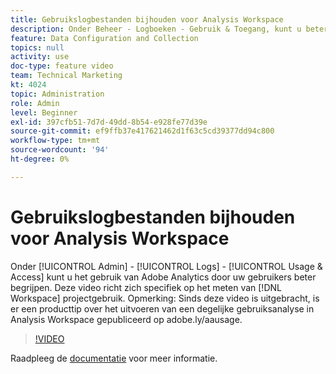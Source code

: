 ```yaml
---
title: Gebruikslogbestanden bijhouden voor Analysis Workspace
description: Onder Beheer - Logboeken - Gebruik & Toegang, kunt u beter het gebruik van Adobe Analytics door uw gebruikers begrijpen. Deze video richt zich specifiek op het meten van het gebruik van het project van de Werkruimte.
feature: Data Configuration and Collection
topics: null
activity: use
doc-type: feature video
team: Technical Marketing
kt: 4024
topic: Administration
role: Admin
level: Beginner
exl-id: 397cfb51-7d7d-49dd-8b54-e928fe77d39e
source-git-commit: ef9ffb37e417621462d1f63c5cd39377dd94c800
workflow-type: tm+mt
source-wordcount: '94'
ht-degree: 0%

---
```


# Gebruikslogbestanden bijhouden voor Analysis Workspace

Onder [!UICONTROL Admin] - [!UICONTROL Logs] - [!UICONTROL Usage & Access] kunt u het gebruik van Adobe Analytics door uw gebruikers beter begrijpen. Deze video richt zich specifiek op het meten van [!DNL Workspace] projectgebruik. Opmerking: Sinds deze video is uitgebracht, is er een producttip over het uitvoeren van een degelijke gebruiksanalyse in Analysis Workspace gepubliceerd op adobe.ly/aausage.

>[!VIDEO](https://video.tv.adobe.com/v/29768/?quality=12)

Raadpleeg de [documentatie](https://experienceleague.adobe.com/docs/analytics/admin/admin-tools/logs.html?lang=en) voor meer informatie.
